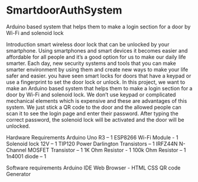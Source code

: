 # SmartdoorAuthSystem
Arduino based system that helps them to make a login section for a door by Wi-Fi and solenoid lock

Introduction 
	smart wireless door lock that can be unlocked by your smartphone.
Using smartphones and smart devices it becomes easier and affordable for all people and it’s a good option for us to make our daily life smarter. 
Each day, new security systems and tools that you can make smarter environment by using them and create new ways to make your life safer and easier. you have seen smart locks for doors that have a keypad or use a fingerprint to set the door lock or unlock.
In this project, we want to make an Arduino based system that helps them to make a login section for a door by Wi-Fi and solenoid lock.
We don’t use keypad or complicated mechanical elements which is expensive and these are advantages of this system. We just stick a QR code to the door and the allowed people can scan it to see the login page and enter their password. After typing the correct password, the solenoid lock will be activated and the door will be unlocked.

Hardware Requirements
Arduino Uno R3 – 1 
ESP8266 Wi-Fi Module - 1 
Solenoid lock 12V – 1 
TIP120 Power Darlington Transistors – 1 
IRFZ44N N-Channel MOSFET Transistor – 1 
1K Ohm Resistor - 1
100k Ohm Resistor – 1
1n4001 diode – 1 

Software requirements
Arduino IDE
Web Browser - HTML CSS
QR code Generator 
